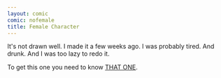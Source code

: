 ```yaml
---
layout: comic
comic: nofemale
title: Female Character
---
```


It's not drawn well. 
I made it a few weeks ago. 
I was probably tired. 
And drunk. 
And I was too lazy to redo it.

To get this one you need to know [THAT ONE](http://lolnein.com/2013/03/09/cheguewho/).
